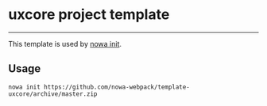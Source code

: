 # uxcore project template

---

This template is used by [nowa init](https://github.com/nowa-webpack/nowa-init).

## Usage

```shell
nowa init https://github.com/nowa-webpack/template-uxcore/archive/master.zip
```
